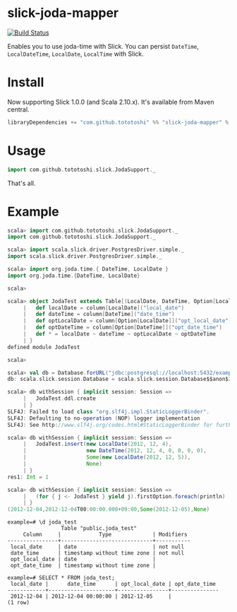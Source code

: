 # slick-joda-mapper

[![Build Status](https://travis-ci.org/tototoshi/slick-joda-mapper.png)](https://travis-ci.org/tototoshi/slick-joda-mapper)

Enables you to use joda-time with Slick.
You can persist `DateTime`, `LocalDateTime`, `LocalDate`, `LocalTime` with Slick.

# Install

Now supporting Slick 1.0.0 (and Scala 2.10.x). It's available from Maven central.

```scala
libraryDependencies += "com.github.tototoshi" %% "slick-joda-mapper" % "0.4.0"
```

# Usage

```scala
import com.github.tototoshi.slick.JodaSupport._
```

That's all.

# Example


```scala
scala> import com.github.tototoshi.slick.JodaSupport._
import com.github.tototoshi.slick.JodaSupport._

scala> import scala.slick.driver.PostgresDriver.simple._
import scala.slick.driver.PostgresDriver.simple._

scala> import org.joda.time.{ DateTime, LocalDate }
import org.joda.time.{DateTime, LocalDate}

scala>

scala> object JodaTest extends Table[(LocalDate, DateTime, Option[LocalDate], Option[DateTime])]("joda_test") {
     |   def localDate = column[LocalDate]("local_date")
     |   def dateTime = column[DateTime]("date_time")
     |   def optLocalDate = column[Option[LocalDate]]("opt_local_date")
     |   def optDateTime = column[Option[DateTime]]("opt_date_time")
     |   def * = localDate ~ dateTime ~ optLocalDate ~ optDateTime
     | }
defined module JodaTest

scala>

scala> val db = Database.forURL("jdbc:postgresql://localhost:5432/example", driver = "org.postgresql.Driver", user = "toshi")
db: scala.slick.session.Database = scala.slick.session.Database$$anon$2@62d37dc5

scala> db withSession { implicit session: Session =>
     |   JodaTest.ddl.create
     | }
SLF4J: Failed to load class "org.slf4j.impl.StaticLoggerBinder".
SLF4J: Defaulting to no-operation (NOP) logger implementation
SLF4J: See http://www.slf4j.org/codes.html#StaticLoggerBinder for further details.

scala> db withSession { implicit session: Session =>
     |   JodaTest.insert(new LocalDate(2012, 12, 4),
     |                   new DateTime(2012, 12, 4, 0, 0, 0, 0),
     |                   Some(new LocalDate(2012, 12, 5)),
     |                   None)
     | }
res1: Int = 1

scala> db withSession { implicit session: Session =>
     |   (for { j <- JodaTest } yield j).firstOption.foreach(println)
     | }
(2012-12-04,2012-12-04T00:00:00.000+09:00,Some(2012-12-05),None)
```


```
example=# \d joda_test
                 Table "public.joda_test"
     Column     |            Type             | Modifiers
----------------+-----------------------------+-----------
 local_date     | date                        | not null
 date_time      | timestamp without time zone | not null
 opt_local_date | date                        |
 opt_date_time  | timestamp without time zone |

example=# SELECT * FROM joda_test;
 local_date |      date_time      | opt_local_date | opt_date_time
------------+---------------------+----------------+---------------
 2012-12-04 | 2012-12-04 00:00:00 | 2012-12-05     |
(1 row)
```
